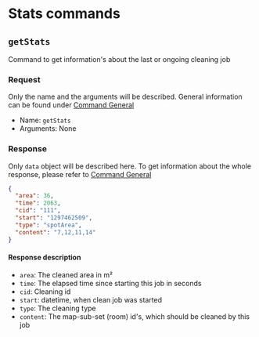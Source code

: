# Stats commands

## `getStats`

Command to get information's about the last or ongoing cleaning job

### Request

Only the name and the arguments will be described. General information can be found under [Command General](general.md#request)

- Name: `getStats`
- Arguments: None

### Response

Only `data` object will be described here.
To get information about the whole response, please refer to [Command General](general.md#response)

```json
{
  "area": 36,
  "time": 2063,
  "cid": "111",
  "start": "1297462509",
  "type": "spotArea",
  "content": "7,12,11,14"
}
```

#### Response description

- `area`: The cleaned area in m²
- `time`: The elapsed time since starting this job in seconds
- `cid`: Cleaning id
- `start`: datetime, when clean job was started
- `type`: The cleaning type
- `content`: The map-sub-set (room) id's, which should be cleaned by this job
